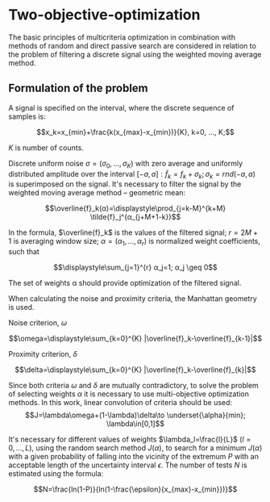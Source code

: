 # Two-objective-optimization

The basic principles of multicriteria optimization in combination with methods of random and direct passive search are considered in relation to the problem of filtering a discrete signal using the weighted moving average method.

## Formulation of the problem

A signal is specified on the interval, where the discrete sequence of samples is: 
```math
x_k=x_{min}+\frac{k(x_{max}-x_{min})}{K},
k=0, ..., K;
```
$K$ is number of counts.

Discrete uniform noise $σ = (σ_0,...,σ_K)$ with zero average and uniformly distributed amplitude over the interval $[-a,a]: \tilde{f}_k=f_k+σ_k; σ_k=rnd(-a,a)$ is superimposed on the signal. It's necessary to filter the signal by the weighted moving average method – geometric mean:
```math
\overline{f}_k(α)=\displaystyle\prod_{j=k-M}^{k+M} \tilde{f}_j^{α_{j+M+1-k}}
```

In the formula, $\overline{f}_k$ is the values of the filtered signal; $r=2M+1$ is averaging window size; $α=(α_1,...,α_r)$ is normalized weight coefficients, such that
```math
\displaystyle\sum_{j=1}^{r} α_j=1; α_j \geq 0
```

The set of weights α should provide optimization of the filtered signal.

When calculating the noise and proximity criteria, the Manhattan geometry is used.

Noise criterion, $\omega$
```math
\omega=\displaystyle\sum_{k=0}^{K} |\overline{f}_k-\overline{f}_{k-1}|
```

Proximity criterion, $\delta$
```math
\delta=\displaystyle\sum_{k=0}^{K} |\overline{f}_k-\overline{f}_{k}|
```

Since both criteria $\omega$ and $\delta$ are mutually contradictory, to solve the problem of selecting weights $\alpha$ it is necessary to use multi-objective optimization methods. In this work, linear convolution of criteria should be used:
$$J=\lambda\omega+(1-\lambda)\delta\to \underset{\alpha}{min}; \lambda\in[0,1]$$

It's necessary for different values of weights $\lambda_l=\frac{l}{L}$ $(l=0,...,L)$, using the random search method $J(\alpha)$, to search for a minimum $J(\alpha)$ with a given probability of falling into the vicinity of the extremum $P$ with an acceptable length of the uncertainty interval $\epsilon$. The number of tests $N$ is estimated using the formula:

```math
N=\frac{ln(1-P)}{ln(1-\frac{\epsilon}{x_{max}-x_{min}})}
```

